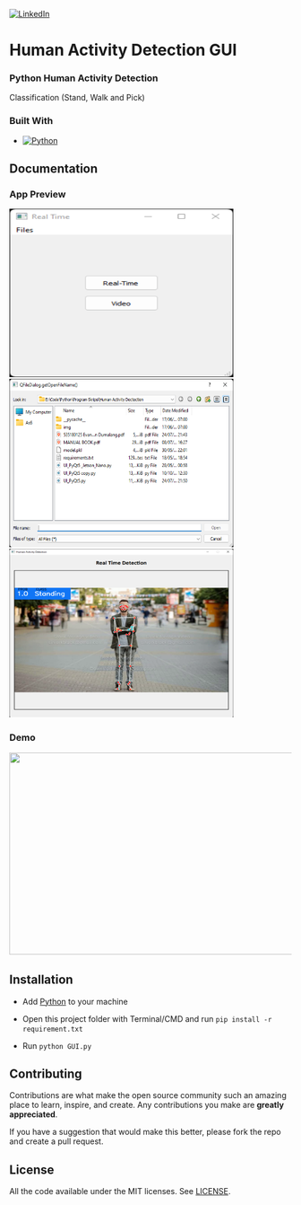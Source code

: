 [![LinkedIn][linkedin-shield]][linkedin-url]

[linkedin-shield]: https://img.shields.io/badge/-LinkedIn-black.svg?style=for-the-badge&logo=linkedin&colorB=555
[linkedin-url]: https://www.linkedin.com/in/evanderchristiandumalang/

# Human Activity Detection GUI

### Python Human Activity Detection 

Classification (Stand, Walk and Pick)

### Built With

* [![Python][Python.org]][Python-url]

[Python.org]: https://img.shields.io/badge/Python-FFFFFF?style=for-the-badge&logo=python&logoColor=blue
[Python-url]: https://www.python.org/

## Documentation

### App Preview
<img src="preview/1.png" width="400" height="300"> <img src="preview/2.png" width="400" height="300"> <img src="preview/3.png" width="400" height="300">

### Demo
<img src="preview/demo.gif" width="640" height="360">

## Installation

- Add [Python](https://www.python.org/downloads/) to your machine

- Open this project folder with Terminal/CMD and run `pip install -r requirement.txt`

- Run `python GUI.py` 

## Contributing

Contributions are what make the open source community such an amazing place to learn, inspire, and create. Any contributions you make are **greatly appreciated**.

If you have a suggestion that would make this better, please fork the repo and create a pull request.

## License

All the code available under the MIT licenses. See [LICENSE](LICENSE).
